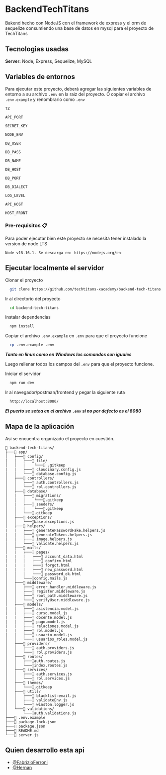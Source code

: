 # BackendTechTitans

Bakend hecho con NodeJS con el framework de express y el orm de sequelize consumiendo una base de datos en mysql para el proyecto de TechTitans


## Tecnologias usadas

**Server:** Node, Express, Sequelize, MySQL


## Variables de entornos

Para ejecutar este proyecto, deberá agregar las siguientes variables de entorno a su archivo `.env` en la raiz del proyecto. O copiar el archivo `.env.example` y renombrarlo como `.env`

`TZ`

`API_PORT`

`SECRET_KEY`

`NODE_ENV`

`DB_USER`

`DB_PASS`

`DB_NAME`

`DB_HOST`

`DB_PORT`

`DB_DIALECT`

`LOG_LEVEL`

`API_HOST`

`HOST_FRONT`

### Pre-requisitos 📋

Para poder ejecutar bien este proyecto se necesita tener instalado la version de node LTS

```
Node v18.16.1. Se descarga en: https://nodejs.org/en
```
## Ejecutar localmente el servidor

Clonar el proyecto

```bash
  git clone https://github.com/techtitans-xacademy/backend-tech-titans.git
```

Ir al directorio del proyecto

```bash
  cd backend-tech-titans
```

Instalar dependencias

```bash
  npm install
```

Copiar el archivo `.env.example` en `.env` para que el proyecto funcione

```bash
  cp .env.example .env
```
***Tanto en linux como en Windows los comandos son iguales***

Luego rellenar todos los campos del `.env` para que el proyecto funcione.

Iniciar el servidor

```bash
  npm run dev
```

Ir al navegador/postman/frontend y pegar la siguiente ruta  

```bash
  http://localhost:8080/
```
***El puerto se setea en el archivo `.env` si no por defecto es el 8080***

## Mapa de la aplicación

Así se encuentra organizado el proyecto en cuestión.

```
📁 backend-tech-titans/
├───📁 app/
│   ├───📁 config/
|   |   ├───📁 file/
│   │   |    └───📄 .gitkeep
|   |   ├───📄 cloudinary.config.js
│   │   └───📄 database.config.js
│   ├───📁 controllers/
│   │   ├───📄 auth.controllers.js
│   │   └───📄 rol.controllers.js
│   ├───📁 database/
│   |   ├───📁 migrations/
│   │   |    └───📄.gitkeep
│   |   ├───📁 seeders/
│   │   |    └───📄.gitkeep
│   │   └───📄.gitkeep
│   ├───📁 exceptions/
│   │   └───📄base.exceptions.js
│   ├───📁 helpers/
|   |   ├───📄 generatePasswordFake.helpers.js
|   |   ├───📄 generateTokens.helpers.js
|   |   ├───📄 image.helpers.js
│   │   └───📄 validate.helpers.js
│   ├───📁 mails/
│   |   ├───📁 pages/
|   |   |   ├───📄 account_data.html
|   |   |   ├───📄 confirm.html
|   |   |   ├───📄 forgot.html
|   |   |   ├───📄 new_password.html
│   │   |   └───📄 password_ok.html
│   │   └───📄config.mails.js
│   ├───📁 middleware/
│   │   ├───📄 error_handler.middleware.js
│   │   ├───📄 register.middleware.js
│   │   ├───📄 root_path.middleware.js
│   │   └───📄 verifyUser.middleware.js
│   ├───📁 models/
|   |   ├───📄 asistencia.model.js
|   |   ├───📄 curso.model.js
|   |   ├───📄 docente.model.js
|   |   ├───📄 pago.model.js
|   |   ├───📄 relaciones.model.js
|   |   ├───📄 rol.model.js
|   |   ├───📄 usuario.model.js
│   │   └───📄 usuarios_roles.model.js
│   ├───📁 providers/
│   │   ├───📄 auth.providers.js
│   │   └───📄 rol.providers.js
│   ├───📁 routes/
│   │   ├───📄auth.routes.js
│   │   └───📄index.routes.js
│   ├───📁 services/
│   │   ├───📄 auth.services.js
│   │   └───📄 rol.services.js
│   ├───📁 themes/
│   │   └───📄.gitkeep
│   ├───📁 utils/
│   │   ├───📄 blacklist-email.js
│   │   ├───📄 validateEnv.js
│   │   └───📄 winston.logger.js
│   └───📁 validations/
│       └───📄auth.validations.js
├───📄 .env.example
├───📄 package-lock.json
├───📄 package.json
├───📄 README.md
└───📄 server.js
```

## Quien desarrollo esta api

- [@FabrizioFerroni](https://www.github.com/FabrizioFerroni)
- [@Hernan](https://www.github.com/)